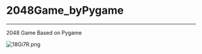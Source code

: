 # 2048Game_byPygame
---
2048 Game Based on Pygame

![18Gi7R.png](https://s2.ax1x.com/2020/01/31/18Gi7R.png)
